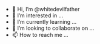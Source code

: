 - 👋 Hi, I’m @whitedevilfather
- 👀 I’m interested in ...
- 🌱 I’m currently learning ...
- 💞️ I’m looking to collaborate on ...
- 📫 How to reach me ...

<!---
whitedevilfather/whitedevilfather is a ✨ special ✨ repository because its `README.md` (this file) appears on your GitHub profile.
You can click the Preview link to take a look at your changes.
--->
